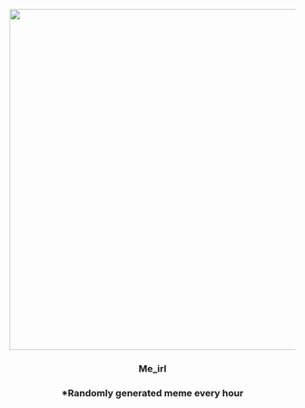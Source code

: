 <p align="center">
        <img src="https://i.redd.it/zo4sy4w198791.jpg" width="600" height="600">
        </p>
        <h3 align="center">Me_irl</h3>
        <h3 align="center">*Randomly generated meme every hour</h3>
    